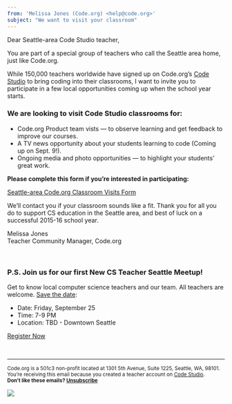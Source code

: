 ```yaml
---
from: 'Melissa Jones (Code.org) <help@code.org>'
subject: "We want to visit your classroom"
---
```


Dear Seattle-area Code Studio teacher, 

You are part of a special group of teachers who call the Seattle area home, just like Code.org. 

While 150,000 teachers worldwide have signed up on Code.org’s [Code Studio](http://studio.code.org) to bring coding into their classrooms, I want to invite you to participate in a few local opportunities coming up when the school year starts.

### We are looking to visit Code Studio classrooms for:

- Code.org Product team vists — to observe learning and get feedback to improve our courses.
- A TV news opportunity about your students learning to code (Coming up on Sept. 9!).
- Ongoing media and photo opportunities — to highlight your students’ great work.


**Please complete this form if you’re interested in participating:**

[Seattle-area Code.org Classroom Visits Form](http://goo.gl/forms/FR4Aj572kv)

We’ll contact you if your classroom sounds like a fit. Thank you for all you do to support CS education in the Seattle area, and best of luck on a successful 2015-16 school year.

Melissa Jones<br />
Teacher Community Manager, Code.org

<br />

### P.S. Join us for our first New CS Teacher Seattle Meetup!

Get to know local computer science teachers and our team. All teachers are welcome. [Save the date](https://www.eventbrite.com/e/new-cs-teachers-seattle-meet-up-tickets-18350945171):

- Date: Friday, September 25
- Time: 7-9 PM
- Location: TBD - Downtown Seattle

[Register Now](https://www.eventbrite.com/e/new-cs-teachers-seattle-meet-up-tickets-18350945171)

<br />

<p>
<hr/>
<small>
Code.org is a 501c3 non-profit located at 1301 5th Avenue, Suite 1225, Seattle, WA, 98101. You’re receiving this email because you created a teacher account on <a href="https://studio.code.org/">Code Studio</a>. <br /><strong>Don’t like these emails? <a href="<%= unsubscribe_link %>">Unsubscribe</a></strong>
</small></p>

![](<%= tracking_pixel %>)
 

